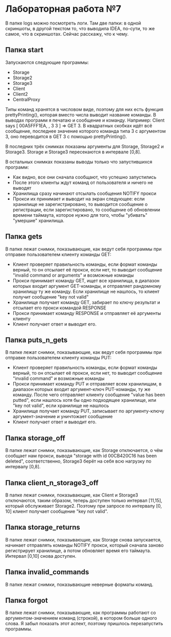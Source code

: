 # Лабораторная работа №7

В папке logs можно посмотреть логи. Там две папки: в одной скриншоты, в другой текстом то, что выводила IDEA, по-сути, то же самое, что в скриншотах. Сейчас расскажу, что к чему.

## Папка start

Запускаются следующие программы:

* Storage
* Storage2
* Storage3
* Client
* Client2
* CentralProxy

Типы команд хранятся в числовом виде, поэтому для них есть функция prettyPrinting(), которая вместо числа выводит название команды. В выводах программ я печатаю и сообщение и команду. Например: Client says [ 00A5FFF1EA, , 3 3 ] => GET 3. В квадратных скобках идёт всё сообщение, последнее значение которого команда типа 3 с аргументом 3, оно переводится в GET 3 с помощью prettyPrinting().

В последних трёх снимках показаны аргументы для Storage, Storage2 и Storage3. Storage и Storage3 пересекаются в интервале [0,8].

В остальных снимках показаны выводы только что запустившихся программ:
* Как видно, все они сначала сообщают, что успешно запустились
* После этого клиенты ждут команд от пользователя и ничего не выводят
* Хранилища сразу начинают отсылать сообщения NOTIFY прокси
* Прокси их принимает и выводит на экран следующее: если хранилище не зарегистрировано, то выводится сообщение о регистрации, если зарегистировано, то сообщение об обновлении времени таймаута, которое нужно для того, чтобы "убивать" "умершие" хранилища. 

## Папка gets

В папке лежат снимки, показывающие, как ведут себя программы при отправке пользователем клиенту команды GET:

* Клиент проверяет правильность команды, если формат команды верный, то он отсылает её прокси, если нет, то выводит сообщение "invalid command or arguments" и возможные команды
* Прокси принимает команду GET, ищет все хранилища, в диапазон которых входит аргумент GET-команды, и отправляет рандомному хранилищу ту же команду. Если хранилище не нашлось, то клиент получит сообщение "key not valid"
* Хранилище получает команду GET, забирает по ключу результат и отсылает его прокси командой RESPONSE
* Прокси принимает команду RESPONSE и отправляет её аргументы клиенту
* Клиент получает ответ и выводит его.

## Папка puts_n_gets

В папке лежат снимки, показывающие, как ведут себя программы при отправке пользователем клиенту команды PUT:

* Клиент проверяет правильность команды, если формат команды верный, то он отсылает её прокси, если нет, то выводит сообщение "invalid command" и возможные команды
* Прокси принимает команду PUT и отправляет всем хранилищам, в диапазон которых входит аргумент-ключ PUT-команды, ту же команду. После чего отправляет клиенту сообщение "value has been putted", если нашлось хотя бы одно подходящее хранилище, или "key not valid", если хранилище не нашлось
* Хранилище получает команду PUT, записывает по аргументу-ключу аргумент-значение и уничтожает сообщение
* Клиент получает ответ и выводит его.

## Папка storage_off

В папке лежат снимки, показывающие, как Storage отключается, о чём сообщает нам прокси, выводя "storage with id 00CB420C16 has been deleted", соответственно, Storage3 берёт на себя всю нагрузку по интервалу [0,8].

## Папка client_n_storage3_off

В папке лежат снимки, показывающие, как Client и Storage3 отключаются, таким образом, теперь доступен только интервал [11,15], который обслуживает Storage2. Поэтому при запросе по интервалу [0, 10] клиент получает сообщение "key not valid".

## Папка storage_returns

В папке лежат снимки, показывающие, как Storage снова запускается, начинает отправлять команды NOTIFY прокси, который сначала заново регистрирует хранилище, а потом обновляет время его таймаута. Интервал [0,10] снова доступен.

## Папка invalid_commands

В папке лежат снимки, показывающие неверные форматы команд.

## Папка forgot

В папке лежат снимки, показывающие, как программы работают со аргументом-значением команд (строкой), в котором больше одного слова. Я забыл показать этот аспект, поэтому пришлось перезапустить программы.

